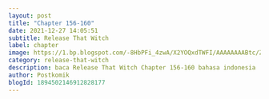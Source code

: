 ```yaml
---
layout: post 
title: "Chapter 156-160"
date: 2021-12-27 14:05:51
subtitle: Release That Witch
label: chapter
image: https://1.bp.blogspot.com/-8HbPFi_4zwA/X2YOQxdTWFI/AAAAAAAABtc/ZjC0JIX7L0U2HaOAmowwAI8VFU6UIeuVwCLcBGAsYHQ/s72-c/rtw-794747-eGILJ7Is.jpg
category: release-that-witch
description: baca Release That Witch Chapter 156-160 bahasa indonesia 
author: Postkomik
blogId: 1894502146912828177
---
```

